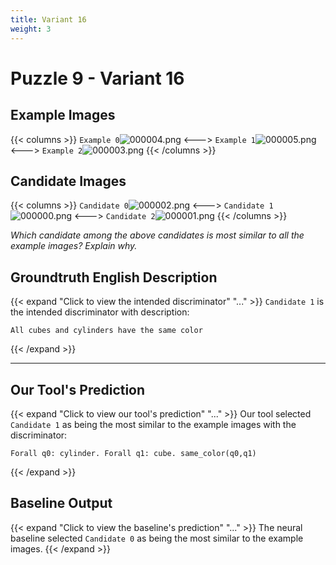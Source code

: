 ```yaml
---
title: Variant 16
weight: 3
---
```


# Puzzle 9 - Variant 16

## Example Images
{{< columns >}}
`Example 0`![000004.png](/clevr-variants/assimilation/fovariant-16/render/images/CLEVR_val_000004.png)
<--->
`Example 1`![000005.png](/clevr-variants/assimilation/fovariant-16/render/images/CLEVR_val_000005.png)
<--->
`Example 2`![000003.png](/clevr-variants/assimilation/fovariant-16/render/images/CLEVR_val_000003.png)
{{< /columns >}}

## Candidate Images
{{< columns >}}
`Candidate 0`![000002.png](/clevr-variants/assimilation/fovariant-16/render/images/CLEVR_val_000002.png)
<--->
`Candidate 1`![000000.png](/clevr-variants/assimilation/fovariant-16/render/images/CLEVR_val_000000.png)
<--->
`Candidate 2`![000001.png](/clevr-variants/assimilation/fovariant-16/render/images/CLEVR_val_000001.png)
{{< /columns >}}

*Which candidate among the above candidates is most similar to all the example images? Explain why.*

## Groundtruth English Description

{{< expand "Click to view the intended discriminator" "..." >}}
`Candidate 1` is the intended discriminator with description:
```plaintext 
All cubes and cylinders have the same color
```
{{< /expand >}}

---



## Our Tool's Prediction

{{< expand "Click to view our tool's prediction" "..." >}}
Our tool selected `Candidate 1` as being the most similar to the example images with the discriminator:
```plaintext
Forall q0: cylinder. Forall q1: cube. same_color(q0,q1)
```
{{< /expand >}}



## Baseline Output

{{< expand "Click to view the baseline's prediction" "..." >}}
The neural baseline selected `Candidate 0` as being the most similar to the example images.
{{< /expand >}}

